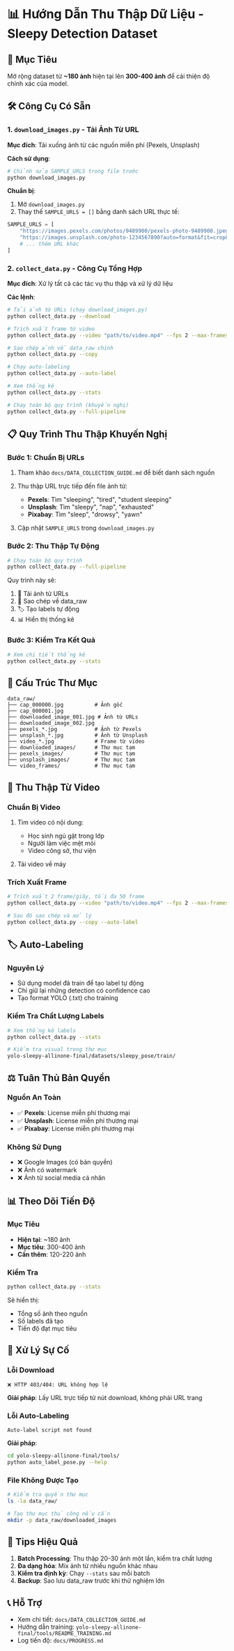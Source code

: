 # 📊 Hướng Dẫn Thu Thập Dữ Liệu - Sleepy Detection Dataset

## 🎯 Mục Tiêu
Mở rộng dataset từ **~180 ảnh** hiện tại lên **300-400 ảnh** để cải thiện độ chính xác của model.

## 🛠️ Công Cụ Có Sẵn

### 1. `download_images.py` - Tải Ảnh Từ URL
**Mục đích**: Tải xuống ảnh từ các nguồn miễn phí (Pexels, Unsplash)

**Cách sử dụng**:
```bash
# Chỉnh sửa SAMPLE_URLS trong file trước
python download_images.py
```

**Chuẩn bị**:
1. Mở `download_images.py`
2. Thay thế `SAMPLE_URLS = []` bằng danh sách URL thực tế:
```python
SAMPLE_URLS = [
    "https://images.pexels.com/photos/9489900/pexels-photo-9489900.jpeg?auto=compress&cs=tinysrgb&dpr=2&h=650&w=940",
    "https://images.unsplash.com/photo-1234567890?auto=format&fit=crop&w=1000&q=80",
    # ... thêm URL khác
]
```

### 2. `collect_data.py` - Công Cụ Tổng Hợp
**Mục đích**: Xử lý tất cả các tác vụ thu thập và xử lý dữ liệu

**Các lệnh**:
```bash
# Tải ảnh từ URLs (chạy download_images.py)
python collect_data.py --download

# Trích xuất frame từ video
python collect_data.py --video "path/to/video.mp4" --fps 2 --max-frames 50

# Sao chép ảnh về data_raw chính
python collect_data.py --copy

# Chạy auto-labeling
python collect_data.py --auto-label

# Xem thống kê
python collect_data.py --stats

# Chạy toàn bộ quy trình (khuyến nghị)
python collect_data.py --full-pipeline
```

## 📋 Quy Trình Thu Thập Khuyến Nghị

### Bước 1: Chuẩn Bị URLs
1. Tham khảo `docs/DATA_COLLECTION_GUIDE.md` để biết danh sách nguồn
2. Thu thập URL trực tiếp đến file ảnh từ:
   - **Pexels**: Tìm "sleeping", "tired", "student sleeping"
   - **Unsplash**: Tìm "sleepy", "nap", "exhausted" 
   - **Pixabay**: Tìm "sleep", "drowsy", "yawn"

3. Cập nhật `SAMPLE_URLS` trong `download_images.py`

### Bước 2: Thu Thập Tự Động
```bash
# Chạy toàn bộ quy trình
python collect_data.py --full-pipeline
```

Quy trình này sẽ:
1. 🔽 Tải ảnh từ URLs
2. 📁 Sao chép về data_raw
3. 🏷️ Tạo labels tự động
4. 📊 Hiển thị thống kê

### Bước 3: Kiểm Tra Kết Quả
```bash
# Xem chi tiết thống kê
python collect_data.py --stats
```

## 📁 Cấu Trúc Thư Mục

```
data_raw/
├── cap_000000.jpg          # Ảnh gốc
├── cap_000001.jpg
├── downloaded_image_001.jpg # Ảnh từ URLs
├── downloaded_image_002.jpg
├── pexels_*.jpg            # Ảnh từ Pexels
├── unsplash_*.jpg          # Ảnh từ Unsplash
├── video_*.jpg             # Frame từ video
├── downloaded_images/      # Thư mục tạm
├── pexels_images/          # Thư mục tạm
├── unsplash_images/        # Thư mục tạm
└── video_frames/           # Thư mục tạm
```

## 🎥 Thu Thập Từ Video

### Chuẩn Bị Video
1. Tìm video có nội dung:
   - Học sinh ngủ gật trong lớp
   - Người làm việc mệt mỏi
   - Video công sở, thư viện

2. Tải video về máy

### Trích Xuất Frame
```bash
# Trích xuất 2 frame/giây, tối đa 50 frame
python collect_data.py --video "path/to/video.mp4" --fps 2 --max-frames 50

# Sau đó sao chép và xử lý
python collect_data.py --copy --auto-label
```

## 🏷️ Auto-Labeling

### Nguyên Lý
- Sử dụng model đã train để tạo label tự động
- Chỉ giữ lại những detection có confidence cao
- Tạo format YOLO (.txt) cho training

### Kiểm Tra Chất Lượng Labels
```bash
# Xem thống kê labels
python collect_data.py --stats

# Kiểm tra visual trong thư mục
yolo-sleepy-allinone-final/datasets/sleepy_pose/train/
```

## ⚖️ Tuân Thủ Bản Quyền

### Nguồn An Toàn
- ✅ **Pexels**: License miễn phí thương mại
- ✅ **Unsplash**: License miễn phí thương mại  
- ✅ **Pixabay**: License miễn phí thương mại

### Không Sử Dụng
- ❌ Google Images (có bản quyền)
- ❌ Ảnh có watermark
- ❌ Ảnh từ social media cá nhân

## 📊 Theo Dõi Tiến Độ

### Mục Tiêu
- **Hiện tại**: ~180 ảnh
- **Mục tiêu**: 300-400 ảnh 
- **Cần thêm**: 120-220 ảnh

### Kiểm Tra
```bash
python collect_data.py --stats
```

Sẽ hiển thị:
- Tổng số ảnh theo nguồn
- Số labels đã tạo
- Tiến độ đạt mục tiêu

## 🚨 Xử Lý Sự Cố

### Lỗi Download
```
❌ HTTP 403/404: URL không hợp lệ
```
**Giải pháp**: Lấy URL trực tiếp từ nút download, không phải URL trang

### Lỗi Auto-Labeling
```
Auto-label script not found
```
**Giải pháp**: 
```bash
cd yolo-sleepy-allinone-final/tools/
python auto_label_pose.py --help
```

### File Không Được Tạo
```bash
# Kiểm tra quyền thư mục
ls -la data_raw/

# Tạo thư mục thủ công nếu cần
mkdir -p data_raw/downloaded_images
```

## 🎯 Tips Hiệu Quả

1. **Batch Processing**: Thu thập 20-30 ảnh một lần, kiểm tra chất lượng
2. **Đa dạng hóa**: Mix ảnh từ nhiều nguồn khác nhau
3. **Kiểm tra định kỳ**: Chạy `--stats` sau mỗi batch
4. **Backup**: Sao lưu data_raw trước khi thử nghiệm lớn

## 📞 Hỗ Trợ

- Xem chi tiết: `docs/DATA_COLLECTION_GUIDE.md`
- Hướng dẫn training: `yolo-sleepy-allinone-final/tools/README_TRAINING.md`
- Log tiến độ: `docs/PROGRESS.md`